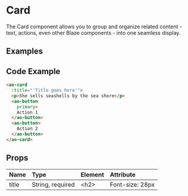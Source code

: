 # Card

The Card component allows you to group and organize related content - text, actions, even other Blaze components - into one seamless display.

## Examples

<Doc-Card/>


## Code Example
```html
<ao-card
  :title="'Title goes here'">
  <p>She sells seashells by the sea shore</p>
  <ao-button
    primary>
    Action 1
  </ao-button>
  <ao-button>
    Action 2
  </ao-button>
</ao-card>
```

## Props

| Name         | Type             | Element       | Attribute                            |
|:-------------|:-----------------|:--------------|:-------------------------------------|
| title        | String, required | &lt;h2&gt;    | Font-size: 28px                      |
